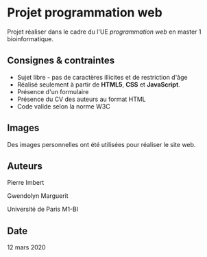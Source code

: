 # Projet programmation web

Projet réaliser dans le cadre du l'UE *programmation web* en master 1 bioinformatique.

## Consignes & contraintes

- Sujet libre - pas de caractères illicites et de restriction d'âge
- Réalisé seulement à partir de **HTML5**, **CSS** et **JavaScript**.
- Présence d'un formulaire
- Présence du CV des auteurs au format HTML
- Code valide selon la norme W3C

## Images

Des images personnelles ont été utilisées pour réaliser le site web.

## Auteurs
Pierre Imbert

Gwendolyn Marguerit

Université de Paris M1-BI

## Date
12 mars 2020
